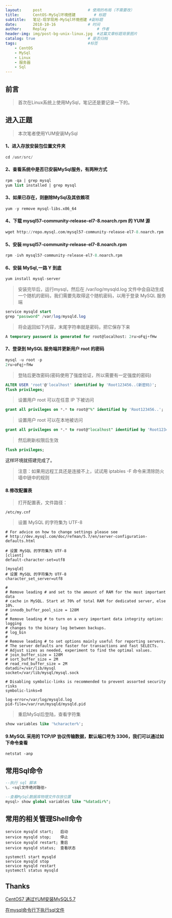 ```yaml
---
layout:     post   				    # 使用的布局（不需要改）
title:      CentOS-MySql环境搭建  		# 标题 
subtitle:   笔记-现学现用-MySql环境搭建 #副标题
date:       2018-10-16				# 时间
author:     Replay 						# 作者
header-img: img/post-bg-unix-linux.jpg 	#这篇文章标题背景图片
catalog: true 						# 是否归档
tags:								#标签
    - CentOS
    - MySql
    - Linux
    - 服务器
    - Sql
---
```


## 前言
> 首次在Linux系统上使用MySql，笔记还是要记录一下的。

## 进入正题

>本次笔者使用YUM安装MySql

#### 1、进入存放安装包位置文件夹

```Sql
cd /usr/src/
```

#### 2、查看系统中是否已安装MySql服务，有两种方式

```Sql
rpm -qa | grep mysql
yum list installed | grep mysql
```

#### 3、如果已存在，则删除MySql及其依赖项
```Sql
yum -y remove mysql-libs.x86_64
```

#### 4、下载 mysql57-community-release-el7-8.noarch.rpm 的 YUM 源
```Sql
wget http://repo.mysql.com/mysql57-community-release-el7-8.noarch.rpm
```

#### 5、安装 mysql57-community-release-el7-8.noarch.rpm
```Sql
rpm -ivh mysql57-community-release-el7-8.noarch.rpm
```
#### 6、安装 MySql,一路 Y 到底
```Sql
yum install mysql-server
```

> 安装完毕后，运行mysql，然后在  /var/log/mysqld.log 文件中会自动生成一个随机的密码，我们需要先取得这个随机密码，以用于登录 MySQL 服务端

```Sql
service mysqld start
grep "password" /var/log/mysqld.log
```

> 将会返回如下内容，末尾字符串就是密码，把它保存下来

```Sql
A temporary password is generated for root@localhost: 2ru>oFqj+fHw
```

#### 7、登录到 MySQL 服务端并更新用户 root 的密码
```Sql
mysql -u root -p
2ru>oFqj+fHw
```

> 登陆后更改密码(密码使用了强度验证，所以需要有一定强度的密码)

```Sql
ALTER USER 'root'@'localhost' identified by 'Root123456..(新密码)';
flush privileges;
```

> 设置用户 root 可以在任意 IP 下被访问

```Sql
grant all privileges on *.* to root@"%" identified by 'Root123456..';
```

> 设置用户 root 可以在本地被访问

```Sql
grant all privileges on *.* to root@"localhost" identified by 'Root123456..';
```

> 然后刷新权限后生效

```Sql
flush privileges;
```

这样环境就搭建完成了。
> 注意：如果用远程工具还是连接不上，试试用 iptables -F  命令来清除防火墙中链中的规则

#### 8.修改配置表
> 打开配置表，文件路径：

```Shell
/etc/my.cnf
```

> 设置 MySQL 的字符集为 UTF-8

```Shell
# For advice on how to change settings please see
# http://dev.mysql.com/doc/refman/5.7/en/server-configuration-defaults.html

# 设置 MySQL 的字符集为 UTF-8
[client]
default-character-set=utf8

[mysqld]
# 设置 MySQL 的字符集为 UTF-8
character_set_server=utf8

#
# Remove leading # and set to the amount of RAM for the most important data
# cache in MySQL. Start at 70% of total RAM for dedicated server, else 10%.
# innodb_buffer_pool_size = 128M
#
# Remove leading # to turn on a very important data integrity option: logging
# changes to the binary log between backups.
# log_bin
#
# Remove leading # to set options mainly useful for reporting servers.
# The server defaults are faster for transactions and fast SELECTs.
# Adjust sizes as needed, experiment to find the optimal values.
# join_buffer_size = 128M
# sort_buffer_size = 2M
# read_rnd_buffer_size = 2M
datadir=/var/lib/mysql
socket=/var/lib/mysql/mysql.sock

# Disabling symbolic-links is recommended to prevent assorted security risks
symbolic-links=0

log-error=/var/log/mysqld.log
pid-file=/var/run/mysqld/mysqld.pid

```
>重启MySql后登陆，查看字符集

```Sql
show variables like '%character%';
```

#### 9.MySQL 采用的 TCP/IP 协议传输数据，默认端口号为 3306，我们可以通过如下命令查看
```Shell
netstat -anp
```

## 常用Sql命令
```Sql
--执行 sql 脚本
\. <sql文件绝对路径>

--查看MySql数据库物理文件存放位置
mysql> show global variables like "%datadir%";
```

## 常用的相关管理Shell命令

```Shell
service mysqld start;   启动
service mysqld stop;    停止
service mysqld restart; 重启
service mysqld status;  查看状态

systemctl start mysqld
service mysqld stop
service mysqld restart
systemctl status mysqld
```

## Thanks

[CentOS7 通过YUM安装MySQL5.7](https://www.cnblogs.com/jorzy/p/8455519.html)

[在mysql命令行下执行sql文件](https://www.cnblogs.com/dengyg200891/p/6022100.html)